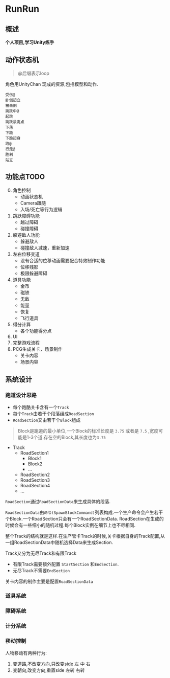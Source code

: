 # RunRun

## 概述

**个人项目,学习Unity练手**

## 动作状态机


>@后缀表示loop

角色用UnityChan 现成的资源,包括模型和动作.

    受伤@
    卧倒起立
    被击倒
    跳跃中@
    起跳
    跳跃最高点
    下落
    下跪
    下跪起身
    跑@
    行走@
    胜利
    站立


## 功能点TODO

0. 角色控制
    * 动画状态机
    * Camera跟随
    * 入场/死亡等行为逻辑
1. 跳跃障碍功能
    * 越过障碍
    * 碰撞障碍
2. 躲避敌人功能
    * 躲避敌人
    * 碰撞敌人减速，重新加速
3. 左右位移变道
    * 没有合适的位移动画需要配合特效制作功能
    * 位移残影
    * 极限躲避障碍
4. 道具功能
    * 金币
    * 磁铁
    * 无敌
    * 能量
    * 恢复
    * 飞行道具
5. 得分计算
    * 各个功能得分点
6. UI
7. 完整游戏流程
8. PCG生成关卡，场景制作
    * 关卡内容
    * 场景内容


## 系统设计

### 跑道设计思路


- 每个跑酷关卡含有一个`Track`
- 每个`Track`由若干个段落组成`RoadSection`
- `RoadSection`又由若干个`Block`组成

> Block是跑道的最小单位,一个Block的标准长度是 `3.75` 或者是 `7.5` ,宽度可能是1-3个道.存在空的Block,其长度也为`3.75`


* Track
    * RoadSection1
        * Block1
        * Block2
        * ...
    * RoadSection2
    * RoadSection3
    * RoadSection4
    * ...

`RoadSection`通过`RoadSectionData`来生成具体的段落.

`RoadSectionData`由`命令(SpawnBlockCommand)`列表构成.一个生产命令会产生若干个Block.一个RoadSection只会有一个RoadSectionData.
RoadSection在生成的时候会有一些细小的随机过程.每个Block实例在细节上也不尽相同.


整个Track的结构就是这样.在生产管卡Track的时候,关卡根据自身的Track配置,从一组RoadSectionData中随机选择Data来生成Section.


Track又分为无尽Track和有限Track

- 有限Track需要额外配置 `StartSection` 和`EndSection`.
- 无尽Track不需要`EndSection`


关卡内容的制作主要是配置`RoadSectionData`


### 道具系统


### 障碍系统


### 计分系统





### 移动控制

人物移动有两种行为:
1. 变道路,不改变方向,只改变side
    左
    中
    右
2. 变朝向,改变方向,重置side
    左转
    右转